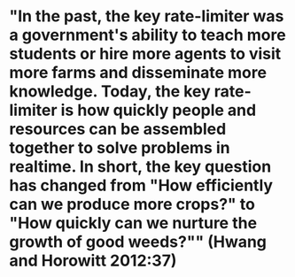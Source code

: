 # "In the past, the key rate-limiter was a government's ability to teach more students or hire more agents to visit more farms and disseminate more knowledge. Today, the key rate-limiter is how quickly people and resources can be assembled together to solve problems in realtime. In short, the key question has changed from "How efficiently can we produce more crops?" to "How quickly can we nurture the growth of good weeds?"" (Hwang and Horowitt 2012:37)